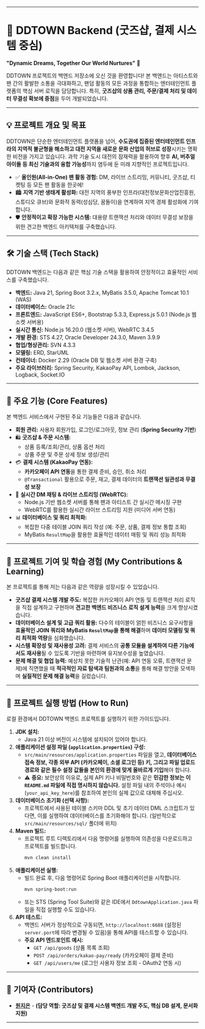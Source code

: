 -----

# 🚀 DDTOWN Backend (굿즈샵, 결제 시스템 중심)

**"Dynamic Dreams, Together Our World Nurtures"** 🌟

DDTOWN 프로젝트의 백엔드 저장소에 오신 것을 환영합니다\! 본 백엔드는 아티스트와 팬 간의 활발한 소통을 극대화하고, 팬덤 활동의 모든 과정을 통합하는 엔터테인먼트 플랫폼의 핵심 서버 로직을 담당합니다. 특히, **굿즈샵의 상품 관리, 주문/결제 처리 및 데이터 무결성 확보에 중점**을 두어 개발되었습니다.

-----

## 💡 프로젝트 개요 및 목표

DDTOWN은 단순한 엔터테인먼트 플랫폼을 넘어, **수도권에 집중된 엔터테인먼트 인프라의 지역적 불균형을 해소하고 대전 지역을 새로운 문화 산업의 허브로 성장**시키는 명확한 비전을 가지고 있습니다. 과학 기술 도시 대전의 잠재력을 활용하여 향후 **AI, 버추얼 아이돌 등 최신 기술과의 융합 가능성**까지 염두에 둔 미래 지향적인 프로젝트입니다.

  * ✅ **올인원(All-in-One) 팬 활동 경험:** DM, 라이브 스트리밍, 커뮤니티, 굿즈샵, 티켓팅 등 모든 팬 활동을 한곳에\!
  * 🏙️ **지역 기반 생태계 활성화:** 대전 지역의 풍부한 인프라(대전정보문화산업진흥원, 스튜디오 큐브)와 문화적 동력(성심당, 꿈돌이)을 연계하여 지역 경제 활성화에 기여합니다.
  * 🛡️ **안정적이고 확장 가능한 시스템:** 대용량 트랜잭션 처리와 데이터 무결성 보장을 위한 견고한 백엔드 아키텍처를 구축했습니다.

-----

## 🛠️ 기술 스택 (Tech Stack)

DDTOWN 백엔드는 다음과 같은 핵심 기술 스택을 활용하여 안정적이고 효율적인 서비스를 구축했습니다.

  * **백엔드:** Java 21, Spring Boot 3.2.x, MyBatis 3.5.0, Apache Tomcat 10.1 (WAS)
  * **데이터베이스:** Oracle 21c
  * **프론트엔드:** JavaScript ES6+, Bootstrap 5.3.3, Express.js 5.0.1 (Node.js 웹소켓 서버용)
  * **실시간 통신:** Node.js 16.20.0 (웹소켓 서버), WebRTC 3.4.5
  * **개발 환경:** STS 4.27, Oracle Developer 24.3.0, Maven 3.9.9
  * **협업/형상관리:** SVN 4.3.3
  * **모델링:** ERD, StarUML
  * **컨테이너:** Docker 2.29 (Oracle DB 및 웹소켓 서버 환경 구축)
  * **주요 라이브러리:** Spring Security, KakaoPay API, Lombok, Jackson, Logback, Socket.IO

-----

## 🌟 주요 기능 (Core Features)

본 백엔드 서비스에서 구현된 주요 기능들은 다음과 같습니다.

  * **회원 관리:** 사용자 회원가입, 로그인/로그아웃, 정보 관리 (**Spring Security 기반**)
  * 🛍️ **굿즈샵 & 주문 시스템:**
      * 상품 등록/조회/관리, 상품 옵션 처리
      * 상품 주문 및 주문 상세 정보 생성/관리
  * 💳 **결제 시스템 (KakaoPay 연동):**
      * **카카오페이 API 연동**을 통한 결제 준비, 승인, 취소 처리
      * `@Transactional` 활용으로 주문, 재고, 결제 데이터의 **트랜잭션 일관성과 무결성 보장**
  * 💬 **실시간 DM 채팅 & 라이브 스트리밍 (WebRTC):**
      * Node.js 기반 웹소켓 서버를 통해 팬과 아티스트 간 실시간 메시징 구현
      * WebRTC를 활용한 실시간 라이브 스트리밍 지원 (미디어 서버 연동)
  * 📊 **데이터베이스 및 쿼리 최적화:**
      * 복잡한 다중 테이블 JOIN 쿼리 작성 (예: 주문, 상품, 결제 정보 통합 조회)
      * MyBatis `ResultMap`을 활용한 효율적인 데이터 매핑 및 쿼리 성능 최적화

-----

## 🌱 프로젝트 기여 및 학습 경험 (My Contributions & Learning)

본 프로젝트를 통해 저는 다음과 같은 역량을 성장시킬 수 있었습니다.

  * **굿즈샵 결제 시스템 개발 주도:** 복잡한 카카오페이 API 연동 및 트랜잭션 처리 로직을 직접 설계하고 구현하며 **견고한 백엔드 비즈니스 로직 설계 능력**을 크게 향상시켰습니다.
  * **데이터베이스 설계 및 고급 쿼리 활용:** 다수의 테이블이 얽힌 비즈니스 요구사항을 **효율적인 JOIN 쿼리와 MyBatis `ResultMap`을 통해 해결**하며 **데이터 모델링 및 쿼리 최적화 역량**을 심화했습니다.
  * **시스템 확장성 및 재사용성 고려:** 결제 서비스의 **공통 모듈을 설계하여 다른 기능에서도 재사용**될 수 있도록 기반을 마련하며 유지보수성을 높였습니다.
  * **문제 해결 및 협업 능력:** 예상치 못한 기술적 난관(예: API 연동 오류, 트랜잭션 문제)에 직면했을 때 **적극적인 자료 탐색과 팀원과의 소통**을 통해 해결 방안을 모색하며 **실질적인 문제 해결 능력**을 길렀습니다.

-----

## 🚀 프로젝트 실행 방법 (How to Run)

로컬 환경에서 DDTOWN 백엔드 프로젝트를 실행하기 위한 가이드입니다.

1.  **JDK 설치:**
      * Java 21 이상 버전이 시스템에 설치되어 있어야 합니다.
2.  **애플리케이션 설정 파일 (`application.properties`) 구성:**
      * `src/main/resources/application.properties` 파일을 열고, **데이터베이스 접속 정보, 각종 외부 API (카카오페이, 소셜 로그인 등) 키, 그리고 파일 업로드 경로와 같은 필수 설정 값들을 본인의 환경에 맞게 올바르게 기입**해야 합니다.
      * ⚠️ **중요:** 보안상의 이유로, 실제 API 키나 비밀번호와 같은 **민감한 정보는 이 `README.md` 파일에 직접 명시하지 않습니다.** 설정 파일 내의 주석이나 예시 (`your_api_key_here`)를 참조하여 본인의 실제 값으로 대체해 주십시오.
3.  **데이터베이스 초기화 (선택 사항):**
      * 프로젝트에서 사용된 테이블 스키마 DDL 및 초기 데이터 DML 스크립트가 있다면, 이를 실행하여 데이터베이스를 초기화해야 합니다. (일반적으로 `src/main/resources/sql/` 폴더에 위치)
4.  **Maven 빌드:**
      * 프로젝트 루트 디렉토리에서 다음 명령어를 실행하여 의존성을 다운로드하고 프로젝트를 빌드합니다.
        ```bash
        mvn clean install
        ```
5.  **애플리케이션 실행:**
      * 빌드 완료 후, 다음 명령어로 Spring Boot 애플리케이션을 시작합니다.
        ```bash
        mvn spring-boot:run
        ```
      * 또는 STS (Spring Tool Suite)와 같은 IDE에서 `DdtownApplication.java` 파일을 직접 실행할 수도 있습니다.
6.  **API 테스트:**
      * 백엔드 서버가 정상적으로 구동되면, `http://localhost:6688` (설정된 `server.port`에 따라 변경될 수 있음)을 통해 API를 테스트할 수 있습니다.
      * **주요 API 엔드포인트 예시:**
          * `GET /api/goods` (상품 목록 조회)
          * `POST /api/orders/kakao-pay/ready` (카카오페이 결제 준비)
          * `GET /api/users/me` (로그인 사용자 정보 조회 - OAuth2 연동 시)

-----

## 🤝 기여자 (Contributors)

  * [**원지은**](https://www.google.com/search?q=https://github.com/your-github-profile-link) - **(담당 역할: 굿즈샵 및 결제 시스템 백엔드 개발 주도, 핵심 DB 설계, 문서화 지원)**

-----
